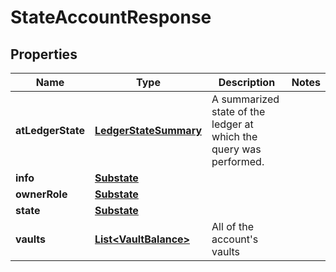 

# StateAccountResponse


## Properties

| Name | Type | Description | Notes |
|------------ | ------------- | ------------- | -------------|
|**atLedgerState** | [**LedgerStateSummary**](LedgerStateSummary.md) | A summarized state of the ledger at which the query was performed. |  |
|**info** | [**Substate**](Substate.md) |  |  |
|**ownerRole** | [**Substate**](Substate.md) |  |  |
|**state** | [**Substate**](Substate.md) |  |  |
|**vaults** | [**List&lt;VaultBalance&gt;**](VaultBalance.md) | All of the account&#39;s vaults |  |



